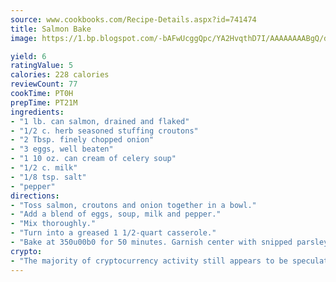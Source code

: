 ```yaml
---
source: www.cookbooks.com/Recipe-Details.aspx?id=741474
title: Salmon Bake
image: https://1.bp.blogspot.com/-bAFwUcggQpc/YA2HvqthD7I/AAAAAAAABgQ/dGGityjUeSk5WIgvhJroHVt7XYoXF2qygCLcBGAsYHQ/s320/10.png

yield: 6
ratingValue: 5
calories: 228 calories
reviewCount: 77
cookTime: PT0H
prepTime: PT21M
ingredients:
- "1 lb. can salmon, drained and flaked"
- "1/2 c. herb seasoned stuffing croutons"
- "2 Tbsp. finely chopped onion"
- "3 eggs, well beaten"
- "1 10 oz. can cream of celery soup"
- "1/2 c. milk"
- "1/8 tsp. salt"
- "pepper"
directions:
- "Toss salmon, croutons and onion together in a bowl."
- "Add a blend of eggs, soup, milk and pepper."
- "Mix thoroughly."
- "Turn into a greased 1 1/2-quart casserole."
- "Bake at 350u00b0 for 50 minutes. Garnish center with snipped parsley."
crypto:
- "The majority of cryptocurrency activity still appears to be speculative."
---
```


